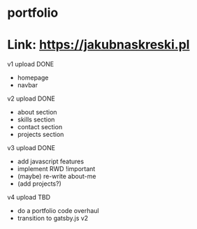 # portfolio

# Link: https://jakubnaskreski.pl

v1 upload DONE

- homepage
- navbar

v2 upload DONE

- about section
- skills section
- contact section
- projects section

v3 upload DONE

- add javascript features
- implement RWD !important
- (maybe) re-write about-me
- (add projects?)

v4 upload TBD

- do a portfolio code overhaul
- transition to gatsby.js v2
